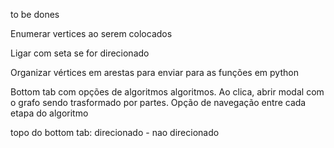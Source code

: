 to be dones 

Enumerar vertices ao serem colocados

Ligar com seta se for direcionado

Organizar vértices em arestas para enviar para as funções em python

Bottom tab com opções de algoritmos algoritmos. Ao clica, abrir modal com o grafo sendo trasformado por partes. Opção de navegação entre cada etapa do algoritmo

topo do bottom tab: direcionado - nao direcionado